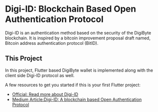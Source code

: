 # Digi-ID: Blockchain Based Open Authentication Protocol

Digi-ID is an authentication method based on the security of the DigiByte blockchain. It is inspired by a bitcoin improvement proposal draft named, Bitcoin address authentication protocol (BitID).

## This Project

In this project, Flutter based DigiByte wallet is implemented along with the client side Digi-ID protocol as well.

A few resources to get you started if this is your first Flutter project:

- [Official: Read more about Digi-ID](https://www.digi-id.io/])
- [Medium Article:Digi-ID: A blockchain based Open Authentication Protocol](https://medium.com/@1runx3na/digi-id-a-blockchain-based-open-authentication-protocol-14f60446e39e)
